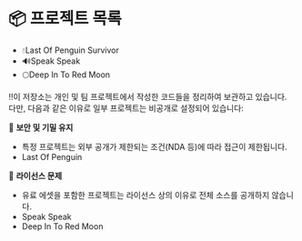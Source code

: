 #

# 📦 프로젝트 목록
- 💧Last Of Penguin Survivor
- 🔊Speak Speak
- 🌕Deep In To Red Moon

‼️이 저장소는 개인 및 팀 프로젝트에서 작성한 코드들을 정리하여 보관하고 있습니다.  
다만, 다음과 같은 이유로 일부 프로젝트는 비공개로 설정되어 있습니다:

🔐 **보안 및 기밀 유지**  
- 특정 프로젝트는 외부 공개가 제한되는 조건(NDA 등)에 따라 접근이 제한됩니다.  
- Last Of Penguin 

🧩 **라이선스 문제**  
- 유료 에셋을 포함한 프로젝트는 라이선스 상의 이유로 전체 소스를 공개하지 않습니다.
- Speak Speak
- Deep In To Red Moon
